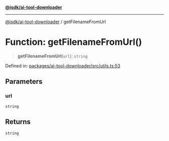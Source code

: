 [**@isdk/ai-tool-downloader**](../README.md)

***

[@isdk/ai-tool-downloader](../globals.md) / getFilenameFromUrl

# Function: getFilenameFromUrl()

> **getFilenameFromUrl**(`url`): `string`

Defined in: [packages/ai-tool-downloader/src/utils.ts:53](https://github.com/isdk/ai-tool-download.js/blob/a6010246fb9c1159eaba313faa1f5d4252f9f418/src/utils.ts#L53)

## Parameters

### url

`string`

## Returns

`string`
